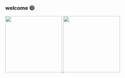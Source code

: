 ### welcome :smile:

<p align="left">
<a href="https://github.com/rangercyh">
  <img height="180em" src="https://rangercyh.vercel.app/api/top-langs/?username=rangercyh&layout=compact&langs_count=8&theme=algolia"/>
  <img height="180em" src="https://rangercyh.vercel.app/api?username=rangercyh&show_icons=true&theme=algolia&include_all_commits=true&count_private=true"/>
</a>
</p>
